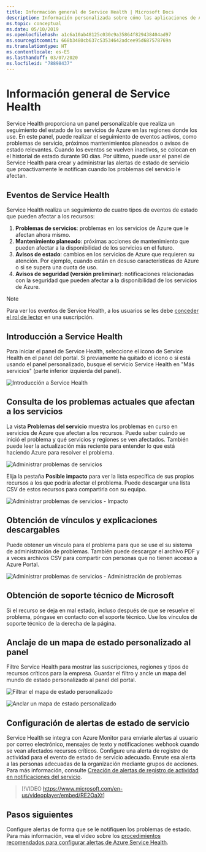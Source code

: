 ```yaml
---
title: Información general de Service Health | Microsoft Docs
description: Información personalizada sobre cómo las aplicaciones de Azure se ven afectadas por el mantenimiento y los problemas de servicios de Azure actuales y futuros.
ms.topic: conceptual
ms.date: 05/10/2019
ms.openlocfilehash: a1c6a10ab48125c030c9a35864f829438404ad97
ms.sourcegitcommit: 668b3480cb637c53534642adcee95d687578769a
ms.translationtype: HT
ms.contentlocale: es-ES
ms.lasthandoff: 03/07/2020
ms.locfileid: "78898437"
---
```

# <a name="service-health-overview"></a>Información general de Service Health

Service Health proporciona un panel personalizable que realiza un seguimiento del estado de los servicios de Azure en las regiones donde los use. En este panel, puede realizar el seguimiento de eventos activos, como problemas de servicio, próximos mantenimientos planeados o avisos de estado relevantes. Cuando los eventos se vuelven inactivos, se colocan en el historial de estado durante 90 días. Por último, puede usar el panel de Service Health para crear y administrar las alertas de estado de servicio que proactivamente le notifican cuando los problemas del servicio le afectan.

## <a name="service-health-events"></a>Eventos de Service Health

Service Health realiza un seguimiento de cuatro tipos de eventos de estado que pueden afectar a los recursos:

1. **Problemas de servicios**: problemas en los servicios de Azure que le afectan ahora mismo. 
2. **Mantenimiento planeado**: próximas acciones de mantenimiento que pueden afectar a la disponibilidad de los servicios en el futuro.  
3. **Avisos de estado**: cambios en los servicios de Azure que requieren su atención. Por ejemplo, cuando están en desuso características de Azure o si se supera una cuota de uso.
4. **Avisos de seguridad (versión preliminar**): notificaciones relacionadas con la seguridad que pueden afectar a la disponibilidad de los servicios de Azure.

> [!NOTE]
> Para ver los eventos de Service Health, a los usuarios se les debe [conceder el rol de lector](../role-based-access-control/role-assignments-portal.md) en una suscripción.

## <a name="get-started-with-service-health"></a>Introducción a Service Health

Para iniciar el panel de Service Health, seleccione el icono de Service Health en el panel del portal. Si previamente ha quitado el icono o si está usando el panel personalizado, busque el servicio Service Health en "Más servicios" (parte inferior izquierda del panel).

![Introducción a Service Health](./media/service-health-overview/azure-service-health-overview-1.png)

## <a name="see-current-issues-which-impact-your-services"></a>Consulta de los problemas actuales que afectan a los servicios

La vista **Problemas del servicio** muestra los problemas en curso en servicios de Azure que afectan a los recursos. Puede saber cuándo se inició el problema y qué servicios y regiones se ven afectados. También puede leer la actualización más reciente para entender lo que está haciendo Azure para resolver el problema. 

![Administrar problemas de servicios](./media/service-health-overview/azure-service-health-overview-2.png)

Elija la pestaña **Posible impacto** para ver la lista específica de sus propios recursos a los que podría afectar el problema. Puede descargar una lista CSV de estos recursos para compartirla con su equipo.

![Administrar problemas de servicios - Impacto](./media/service-health-overview/azure-service-health-overview-4.png)

## <a name="get-links-and-downloadable-explanations"></a>Obtención de vínculos y explicaciones descargables 

Puede obtener un vínculo para el problema para que se use el su sistema de administración de problemas. También puede descargar el archivo PDF y a veces archivos CSV para compartir con personas que no tienen acceso a Azure Portal.   

![Administrar problemas de servicios - Administración de problemas](./media/service-health-overview/azure-service-health-overview-3.png)

## <a name="get-support-from-microsoft"></a>Obtención de soporte técnico de Microsoft

Si el recurso se deja en mal estado, incluso después de que se resuelve el problema, póngase en contacto con el soporte técnico.  Use los vínculos de soporte técnico de la derecha de la página.  

## <a name="pin-a-personalized-health-map-to-your-dashboard"></a>Anclaje de un mapa de estado personalizado al panel

Filtre Service Health para mostrar las suscripciones, regiones y tipos de recursos críticos para la empresa. Guardar el filtro y ancle un mapa del mundo de estado personalizado al panel del portal. 

![Filtrar el mapa de estado personalizado](./media/service-health-overview/azure-service-health-overview-6a.png)

![Anclar un mapa de estado personalizado](./media/service-health-overview/azure-service-health-overview-6b.png)

## <a name="configure-service-health-alerts"></a>Configuración de alertas de estado de servicio

Service Health se integra con Azure Monitor para enviarle alertas al usuario por correo electrónico, mensajes de texto y notificaciones webhook cuando se vean afectados recursos críticos. Configure una alerta de registro de actividad para el evento de estado de servicio adecuado. Enrute esa alerta a las personas adecuadas de la organización mediante grupos de acciones. Para más información, consulte [Creación de alertas de registro de actividad en notificaciones del servicio](../azure-monitor/platform/alerts-activity-log-service-notifications.md).

>[!VIDEO https://www.microsoft.com/en-us/videoplayer/embed/RE2OaXt]

## <a name="next-steps"></a>Pasos siguientes

Configure alertas de forma que se le notifiquen los problemas de estado. Para más información, vea el vídeo sobre los [procedimientos recomendados para configurar alertas de Azure Service Health](https://www.youtube.com/watch?v=k5d5ca8K6tc&list=PLLasX02E8BPBBSqygdRvlTnHfp1POwE8K&index=6&t=0s). 
